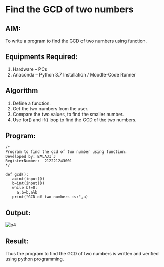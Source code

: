 # Find the GCD of two numbers

## AIM:
To write a program to find the GCD of two numbers using function.

## Equipments Required:
1. Hardware – PCs
2. Anaconda – Python 3.7 Installation / Moodle-Code Runner

## Algorithm
1. Define a function.
2. Get the two numbers from the user.
3. Compare the two values, to find the smaller number.
4. Use for() and if() loop to find the GCD of the two numbers.

## Program:
```
/*
Program to find the gcd of two number using function.
Developed by: BALAJI J
RegisterNumber:  212221243001
*/

def gcd():
   a=int(input())
   b=int(input())
   while b!=0:
     a,b=b,a%b
   print("GCD of two numbers is:",a)

````
## Output:

![p4](https://github.com/Balaji-Jothiramalingam/GCD-of-two-number/assets/114234865/b0dd1a3b-bde2-4cae-8516-324e411db14e)


## Result:
Thus the program to find the GCD of two numbers is written and verified using python programming.
